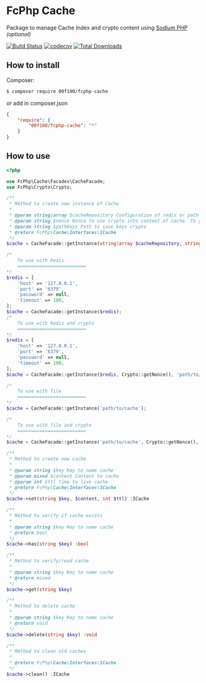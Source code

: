 # FcPhp Cache

Package to manage Cache Index and crypto content using [Sodium PHP](http://php.net/manual/en/book.sodium.php) _(optional)_

[![Build Status](https://travis-ci.org/00F100/fcphp-cache.svg?branch=master)](https://travis-ci.org/00F100/fcphp-cache) [![codecov](https://codecov.io/gh/00F100/fcphp-cache/branch/master/graph/badge.svg)](https://codecov.io/gh/00F100/fcphp-cache) [![Total Downloads](https://poser.pugx.org/00F100/fcphp-cache/downloads)](https://packagist.org/packages/00F100/fcphp-cache)

## How to install

Composer:
```sh
$ composer require 00f100/fcphp-cache
```

or add in composer.json
```json
{
	"require": {
		"00f100/fcphp-cache": "*"
	}
}
```

## How to use

```php
<?php

use FcPhp\Cache\Facades\CacheFacade;
use FcPhp\Crypto\Crypto;

/**
 * Method to create new instance of Cache
 *
 * @param string|array $cacheRepository Configuration of redis or path to save files cache
 * @param string $nonce Nonce to use crypto into content of cache. To generate: \FcPhp\Crypto\Crypto::getNonce()
 * @param string $pathKeys Path to save keys crypto
 * @return FcPhp\Cache\Interfaces\ICache
 */
$cache = CacheFacade::getInstance(string|array $cacheRepository, string $nonce = null, string $pathKeys = null);

/*
	To use with Redis
	=========================
*/
$redis = [
	'host' => '127.0.0.1',
	'port' => '6379',
	'password' => null,
	'timeout' => 100,
];
$cache = CacheFacade::getInstance($redis);
/*
	To use with Redis and crypto
	=========================
*/
$redis = [
	'host' => '127.0.0.1',
	'port' => '6379',
	'password' => null,
	'timeout' => 100,
];
$cache = CacheFacade::getInstance($redis, Crypto::getNonce(), 'path/to/keys');

/*
	To use with file
	=========================
*/
$cache = CacheFacade::getInstance('path/to/cache');

/*
	To use with file and crypto
	=========================
*/
$cache = CacheFacade::getInstance('path/to/cache', Crypto::getNonce(), 'path/to/keys');

/**
 * Method to create new cache
 *
 * @param string $key Key to name cache
 * @param mixed $content Content to cache
 * @param int $ttl time to live cache
 * @return FcPhp\Cache\Interfaces\ICache
 */
$cache->set(string $key, $content, int $ttl) :ICache

/**
 * Method to verify if cache exists
 *
 * @param string $key Key to name cache
 * @return bool
 */
$cache->has(string $key) :bool

/**
 * Method to verify/read cache
 *
 * @param string $key Key to name cache
 * @return mixed
 */
$cache->get(string $key)

/**
 * Method to delete cache
 *
 * @param string $key Key to name cache
 * @return void
 */
$cache->delete(string $key) :void

/**
 * Method to clean old caches
 *
 * @return FcPhp\Cache\Interfaces\ICache
 */
$cache->clean() :ICache

```